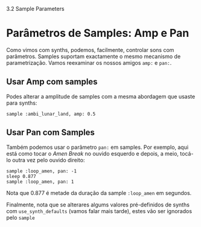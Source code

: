 3.2 Sample Parameters

# Parâmetros de Samples: Amp e Pan

Como vimos com synths, podemos, facilmente, controlar sons com parâmetros. Samples suportam exactamente o mesmo mecanismo de parametrização. Vamos reexaminar os nossos amigos `amp:` e `pan:`.

## Usar Amp com samples

Podes alterar a amplitude de samples com a mesma abordagem que usaste para synths:

```
sample :ambi_lunar_land, amp: 0.5
```

## Usar Pan com Samples

Também podemos usar o parâmetro `pan:` em samples. Por exemplo, aqui está como tocar o *Amen Break* no ouvido esquerdo e depois, a meio, tocá-lo outra vez pelo ouvido direito:

```
sample :loop_amen, pan: -1
sleep 0.877
sample :loop_amen, pan: 1
```

Nota que 0.877 é metade da duração da sample `:loop_amen` em segundos.

Finalmente, nota que se alterares algums valores pré-definidos de synths com `use_synth_defaults` (vamos falar mais tarde), estes vão ser ignorados pelo `sample`
